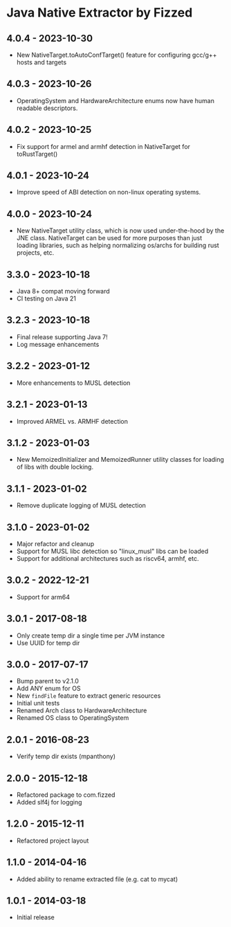 # Java Native Extractor by Fizzed

## 4.0.4 - 2023-10-30

 - New NativeTarget.toAutoConfTarget() feature for configuring gcc/g++ hosts and targets

## 4.0.3 - 2023-10-26

 - OperatingSystem and HardwareArchitecture enums now have human readable descriptors.

## 4.0.2 - 2023-10-25

 - Fix support for armel and armhf detection in NativeTarget for toRustTarget()

## 4.0.1 - 2023-10-24

 - Improve speed of ABI detection on non-linux operating systems.

## 4.0.0 - 2023-10-24

 - New NativeTarget utility class, which is now used under-the-hood by the JNE class.  NativeTarget can be used for 
more purposes than just loading libraries, such as helping normalizing os/archs for building rust projects, etc.

## 3.3.0 - 2023-10-18

 - Java 8+ compat moving forward
 - CI testing on Java 21

## 3.2.3 - 2023-10-18

 - Final release supporting Java 7!
 - Log message enhancements

## 3.2.2 - 2023-01-12

 - More enhancements to MUSL detection

## 3.2.1 - 2023-01-13

 - Improved ARMEL vs. ARMHF detection

## 3.1.2 - 2023-01-03

 - New MemoizedInitializer and MemoizedRunner utility classes for loading of libs with
   double locking.

## 3.1.1 - 2023-01-02

 - Remove duplicate logging of MUSL detection

## 3.1.0 - 2023-01-02

 - Major refactor and cleanup
 - Support for MUSL libc detection so "linux_musl" libs can be loaded
 - Support for additional architectures such as riscv64, armhf, etc.

## 3.0.2 - 2022-12-21

 - Support for arm64

## 3.0.1 - 2017-08-18

 - Only create temp dir a single time per JVM instance
 - Use UUID for temp dir

## 3.0.0 - 2017-07-17
 - Bump parent to v2.1.0
 - Add ANY enum for OS
 - New `findFile` feature to extract generic resources
 - Initial unit tests
 - Renamed Arch class to HardwareArchitecture
 - Renamed OS class to OperatingSystem

## 2.0.1 - 2016-08-23
 - Verify temp dir exists (mpanthony)

## 2.0.0 - 2015-12-18
 - Refactored package to com.fizzed
 - Added slf4j for logging

## 1.2.0 - 2015-12-11
 - Refactored project layout

## 1.1.0 - 2014-04-16
 - Added ability to rename extracted file (e.g. cat to mycat)

## 1.0.1 - 2014-03-18
 - Initial release
